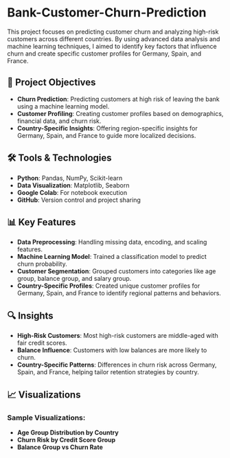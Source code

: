 # Bank-Customer-Churn-Prediction
This project focuses on predicting customer churn and analyzing high-risk customers across different countries. By using advanced data analysis and machine learning techniques, I aimed to identify key factors that influence churn and create specific customer profiles for Germany, Spain, and France.


## 🚀 Project Objectives

- **Churn Prediction**: Predicting customers at high risk of leaving the bank using a machine learning model.
- **Customer Profiling**: Creating customer profiles based on demographics, financial data, and churn risk.
- **Country-Specific Insights**: Offering region-specific insights for Germany, Spain, and France to guide more localized decisions.

## 🛠️ Tools & Technologies

- **Python**: Pandas, NumPy, Scikit-learn
- **Data Visualization**: Matplotlib, Seaborn
- **Google Colab**: For notebook execution
- **GitHub**: Version control and project sharing

## 📊 Key Features

- **Data Preprocessing**: Handling missing data, encoding, and scaling features.
- **Machine Learning Model**: Trained a classification model to predict churn probability.
- **Customer Segmentation**: Grouped customers into categories like age group, balance group, and salary group.
- **Country-Specific Profiles**: Created unique customer profiles for Germany, Spain, and France to identify regional patterns and behaviors.

## 🔍 Insights

- **High-Risk Customers**: Most high-risk customers are middle-aged with fair credit scores.
- **Balance Influence**: Customers with low balances are more likely to churn.
- **Country-Specific Patterns**: Differences in churn risk across Germany, Spain, and France, helping tailor retention strategies by country.

## 📈 Visualizations

### Sample Visualizations:

- **Age Group Distribution by Country**
- **Churn Risk by Credit Score Group**
- **Balance Group vs Churn Rate**  
